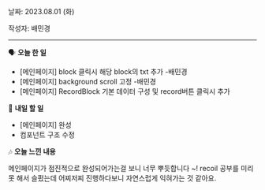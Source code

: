 날짜: 2023.08.01 (화)

작성자: 배민경

---

<aside>

🗣 **오늘 한 일** 

</aside>

- [메인페이지] block 클릭시 해당 block의 txt 추가 -배민경
- [메인페이지] background scroll 고정 -배민경
- [메인페이지] RecordBlock 기본 데이터 구성 및 record버튼 클릭시 추가


<aside>

🎢 **내일 할 일**

</aside>

- [메인페이지] 완성
- 컴포넌트 구조 수정


<aside>

🎶 **오늘 느낀 내용**

</aside>

메인페이지가 점진적으로 완성되어가는걸 보니 너무 뿌듯합니다 ~! recoil 공부를 미리 못 해서 슬펐는데 어찌저찌 진행하다보니 자연스럽게 익혀가는 것 같아요. 
